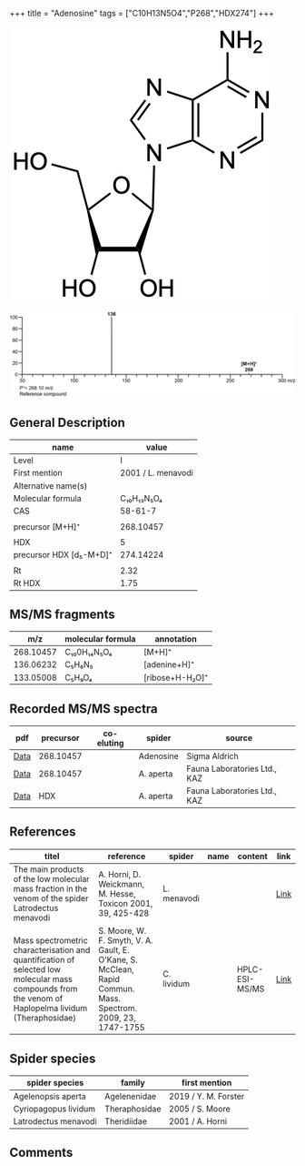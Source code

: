 +++
title = "Adenosine"
tags = ["C10H13N5O4","P268","HDX274"]
+++

![](/img/Adenosine.png)

![](/img_MSMS/268_Adenosine.png)

## General Description

| name                    | value              |
|-------------------------|--------------------|
| Level                   | I                  |
| First mention           | 2001 / L. menavodi |
| Alternative name(s)     |                    |
| Molecular formula       | C₁₀H₁₃N₅O₄         |
| CAS                     | 58-61-7            |
|                         |                    |
| precursor  [M+H]⁺       | 268.10457          |
|                         |                    |
| HDX                     | 5                  |
| precursor HDX [d₅-M+D]⁺ | 274.14224          |
|                         |                    |
| Rt                      | 2.32               |
| Rt HDX                  | 1.75               |

## MS/MS fragments

| m/z       | molecular formula | annotation      |
|-----------|-------------------|-----------------|
| 268.10457 | C₁₀0H₁₄N₅O₄       | [M+H]⁺          |
| 136.06232 | C₅H₆N₅            | [adenine+H]⁺    |
| 133.05008 | C₅H₉O₄            | [ribose+H-H₂O]⁺ |

## Recorded MS/MS spectra

| pdf                                            | precursor | co-eluting | spider    | source                       |
|------------------------------------------------|-----------|------------|-----------|------------------------------|
| [Data](/pdf/268_Adenosine_2-29.pdf)            | 268.10457 |            | Adenosine | Sigma Aldrich                |
| [Data](/pdf/A-aperta/268_Adenosine_Aa.pdf)     | 268.10457 |            | A. aperta | Fauna Laboratories Ltd., KAZ |
| [Data](/pdf/A-aperta/268_Adenosine_Aa_HDX.pdf) | HDX       |            | A. aperta | Fauna Laboratories Ltd., KAZ |

## References

| titel                                                                                                                                                | reference                                                                                                    | spider      | name | content | link                                                                |
|------------------------------------------------------------------------------------------------------------------------------------------------------|--------------------------------------------------------------------------------------------------------------|-------------|------|---------|---------------------------------------------------------------------|
| The main products of the low molecular mass fraction in the venom of the spider Latrodectus menavodi                                                 | A. Horni, D. Weickmann, M. Hesse, Toxicon 2001, 39, 425-428                                                  | L. menavodi |      |         | [Link](https://www.sciencedirect.com/science/article/pii/S0041010100001471) |
| Mass spectrometric characterisation and quantification of selected low molecular mass compounds from the venom of Haplopelma lividum (Theraphosidae) | S. Moore, W. F. Smyth, V. A. Gault, E. O'Kane, S. McClean, Rapid Commun. Mass. Spectrom. 2009, 23, 1747-1755 | C. lividum  |      | HPLC-ESI-MS/MS        | [Link](https://doi.org/10.1002/rcm.4063)                                    |

## Spider species

| spider species       | family        | first mention        |
|----------------------|---------------|----------------------|
| Agelenopsis aperta   | Agelenenidae  | 2019 / Y. M. Forster |
| Cyriopagopus lividum | Theraphosidae | 2005 / S. Moore      |
| Latrodectus menavodi | Theridiidae   | 2001 / A. Horni      |

## Comments